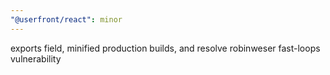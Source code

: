 ```yaml
---
"@userfront/react": minor
---
```


exports field, minified production builds, and resolve robinweser fast-loops vulnerability
